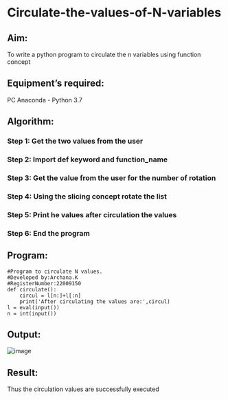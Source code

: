 # Circulate-the-values-of-N-variables
## Aim:
To write a python program to circulate the n variables using function concept
## Equipment’s required:
PC
Anaconda - Python 3.7
## Algorithm: 
### Step 1: Get the two values from the user
### Step 2: Import def keyword and function_name
### Step 3: Get the value from the user for the number of rotation
### Step 4: Using the slicing concept rotate the list
### Step 5: Print he values after circulation the values
### Step 6: End the program
## Program:
```
#Program to circulate N values.
#Developed by:Archana.K 
#RegisterNumber:22009150
def circulate():
    circul = l[n:]+l[:n]
    print('After circulating the values are:',circul)
l = eval(input())
n = int(input())
```
## Output:
![image](https://user-images.githubusercontent.com/118708624/213504135-caf3cbbe-5975-41ac-8731-8e0333aacd4f.png)


## Result:
Thus the circulation values are successfully executed
